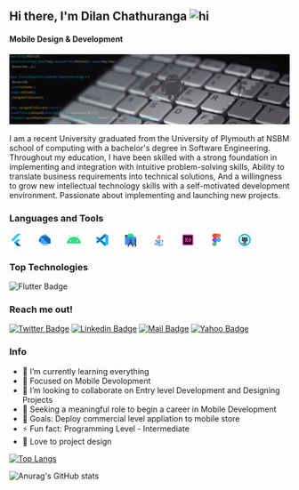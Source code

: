 
## Hi there, I'm Dilan Chathuranga <img src="https://user-images.githubusercontent.com/1303154/88677602-1635ba80-d120-11ea-84d8-d263ba5fc3c0.gif" width="28px" alt="hi">
#### Mobile Design & Development

![Mobile Design & Development](https://github.com/dilenDev/dilenDev/blob/main/Git%20Banner.png)

I am a recent University graduated from the University of Plymouth at NSBM school of computing with a bachelor's degree in Software Engineering. Throughout my education, I have been skilled with a strong foundation in implementing and integration with intuitive problem-solving skills, Ability to translate business requirements into technical solutions, And a willingness to grow new intellectual technology skills with a self-motivated development environment.
Passionate about implementing and launching new projects.


### Languages and Tools

<pre>
<img src='https://github.com/dilenDev/dilenDev/blob/main/flutter.png' alt='flutter' width='26px' >   <img src='https://github.com/dilenDev/dilenDev/blob/main/dart.png' alt='dart' width='26px' >   <img src='https://github.com/dilenDev/dilenDev/blob/main/android.png' alt='andrroid' width='26px' >   <img src='https://github.com/dilenDev/dilenDev/blob/main/vs.png' alt='vs code' width='26px' >   <img src='https://github.com/dilenDev/dilenDev/blob/main/android-studio.png' alt='android studio' width='26px' >   <img src='https://github.com/dilenDev/dilenDev/blob/main/java-gif.gif' alt='java' width='26px' >   <img src='https://github.com/dilenDev/dilenDev/blob/main/xd-gif.gif' alt='adobe XD' width='26px' >   <img src='https://github.com/dilenDev/dilenDev/blob/main/figma-gif.gif' alt='figma' width='26px' >   <img src='https://github.com/dilenDev/dilenDev/blob/main/git-gif.gif' alt='github' width='26px' >
</pre>

### Top Technologies

![Flutter Badge](https://img.shields.io/badge/-Flutter-61DBFB?style=for-the-badge&labelColor=black&logo=flutter&logoColor=61DBFB)

### Reach me out!

[![Twitter Badge](https://img.shields.io/badge/-@hpdc00-1ca0f1?style=flat&labelColor=1ca0f1&logo=twitter&logoColor=white&link=https://twitter.com/hpdc00)](https://twitter.com/hpdc00) [![Linkedin Badge](https://img.shields.io/badge/-Dilan-0e76a8?style=flat&labelColor=0e76a8&logo=linkedin&logoColor=white)](https://www.linkedin.com/in/dilan-chathuranga) [![Mail Badge](https://img.shields.io/badge/-hpdilen-c0392b?style=flat&labelColor=c0392b&logo=gmail&logoColor=white)](mailto:hpdilen@gmail.com) [![Yahoo Badge](https://img.shields.io/badge/-hpdilen-720b98?style=flat&labelColor=c0392b&logo=yahoo&logoColor=white)](mailto:hpdilen@gmail.com)

 

### Info
- 🌱 I’m currently learning everything
- 🎯 Focused on Mobile Devolopment
- 👯 I’m looking to collaborate on Entry level Development and Designing Projects 
- 🤔 Seeking a meaningful role to begin a career in Mobile Development 
- 🥅 Goals: Deploy commercial level appliation to mobile store 
- ⚡ Fun fact: Programming Level - Intermediate 
- 🖤 Love to project design

[![Top Langs](https://github-readme-stats.vercel.app/api/top-langs/?username=dilenDev&layout=compact&theme=radical)](https://github.com/dilenDev/github-readme-stats)

![Anurag's GitHub stats](https://github-readme-stats.vercel.app/api?username=dilenDev&show_icons=true&theme=radical)




